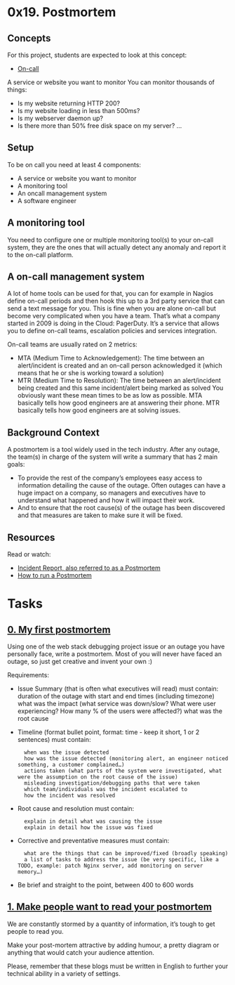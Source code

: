 # 0x19. Postmortem

## Concepts
For this project, students are expected to look at this concept:

* [On-call](https://www.youtube.com/watch?v=rp5cVMNmbro)

A service or website you want to monitor
You can monitor thousands of things:

* Is my website returning HTTP 200?
* Is my website loading in less than 500ms?
* Is my webserver daemon up?
* Is there more than 50% free disk space on my server?
…

## Setup
To be on call you need at least 4 components:

* A service or website you want to monitor
* A monitoring tool
* An oncall management system
* A software engineer

## A monitoring tool

You need to configure one or multiple monitoring tool(s) to your on-call system, they are the ones that will actually detect any anomaly and report it to the on-call platform.

## A on-call management system

A lot of home tools can be used for that, you can for example in Nagios define on-call periods and then hook this up to a 3rd party service that can send a text message for you. This is fine when you are alone on-call but become very complicated when you have a team. That’s what a company started in 2009 is doing in the Cloud: PagerDuty. It’s a service that allows you to define on-call teams, escalation policies and services integration.

On-call teams are usually rated on 2 metrics:

* MTA (Medium Time to Acknowledgement): The time between an alert/incident is created and an on-call person acknowledged it (which means that he or she is working toward a solution)
* MTR (Medium Time to Resolution): The time between an alert/incident being created and this same incident/alert being marked as solved
You obviously want these mean times to be as low as possible. MTA basically tells how good engineers are at answering their phone. MTR basically tells how good engineers are at solving issues.



## Background Context

A postmortem is a tool widely used in the tech industry. After any outage, the team(s) in charge of the system will write a summary that has 2 main goals:

* To provide the rest of the company’s employees easy access to information detailing the cause of the outage. Often outages can have a huge impact on a company, so managers and executives have to understand what happened and how it will impact their work.
* And to ensure that the root cause(s) of the outage has been discovered and that measures are taken to make sure it will be fixed.

## Resources
Read or watch:

* [Incident Report, also referred to as a Postmortem](https://sysadmincasts.com/episodes/20-how-to-write-an-incident-report-postmortem)
* [How to run a Postmortem](https://blog.serverdensity.com/how-to-write-a-postmortem/)

# Tasks

## [0. My first postmortem](./Postmortem_Online.pdf)
Using one of the web stack debugging project issue or an outage you have personally face, write a postmortem. Most of you will never have faced an outage, so just get creative and invent your own :)

Requirements:

* Issue Summary (that is often what executives will read) must contain:
        duration of the outage with start and end times (including timezone)
        what was the impact (what service was down/slow? What were user experiencing? How many % of the users were affected?)
        what was the root cause
* Timeline (format bullet point, format: time - keep it short, 1 or 2 sentences) must contain:

        when was the issue detected
        how was the issue detected (monitoring alert, an engineer noticed something, a customer complained…)
        actions taken (what parts of the system were investigated, what were the assumption on the root cause of the issue)
        misleading investigation/debugging paths that were taken
        which team/individuals was the incident escalated to
        how the incident was resolved
* Root cause and resolution must contain:

        explain in detail what was causing the issue
        explain in detail how the issue was fixed
* Corrective and preventative measures must contain:

        what are the things that can be improved/fixed (broadly speaking)
        a list of tasks to address the issue (be very specific, like a TODO, example: patch Nginx server, add monitoring on server memory…)
* Be brief and straight to the point, between 400 to 600 words

## [1. Make people want to read your postmortem](./Postmortem_Online.pdf)
We are constantly stormed by a quantity of information, it’s tough to get people to read you.

Make your post-mortem attractive by adding humour, a pretty diagram or anything that would catch your audience attention.

Please, remember that these blogs must be written in English to further your technical ability in a variety of settings.
